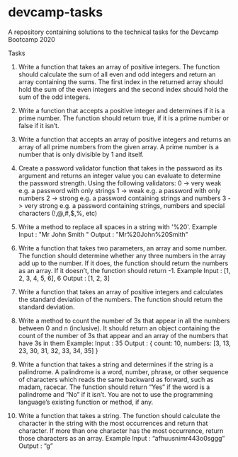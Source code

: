 # devcamp-tasks
A repository containing solutions to the technical tasks for the Devcamp Bootcamp 2020

Tasks
1. Write a function that takes an array of positive integers. The function should calculate the
sum of all even and odd integers and return an array containing the sums. The first index
in the returned array should hold the sum of the even integers and the second index
should hold the sum of the odd integers.

2. Write a function that accepts a positive integer and determines if it is a prime number.
The function should return true, if it is a prime number or false if it isn’t.
3. Write a function that accepts an array of positive integers and returns an array of all
prime numbers from the given array. A prime number is a number that is only divisible by
1 and itself.

4. Create a password validator function that takes in the password as its argument and
returns an integer value you can evaluate to determine the password strength. Using the
following validators:
0 -> very weak e.g. a password with only strings
1 -> weak e.g. a password with only numbers
2 -> strong e.g. a password containing strings and numbers
3 -> very strong e.g. a password containing strings, numbers and special characters
(!,@,#,$,%, etc)

5. Write a method to replace all spaces in a string with '%20'.
Example
Input : "Mr John Smith "
Output : "Mr%20John%20Smith"

6. Write a function that takes two parameters, an array and some number. The function
should determine whether any three numbers in the array add up to the number. If it
does, the function should return the numbers as an array. If it doesn’t, the function
should return -1.
Example
Input : [1, 2, 3, 4, 5, 6], 6
Output : [1, 2, 3]

7. Write a function that takes an array of positive integers and calculates the standard
deviation of the numbers. The function should return the standard deviation.

8. Write a method to count the number of 3s that appear in all the numbers between 0 and
n (inclusive). It should return an object containing the count of the number of 3s that
appear and an array of the numbers that have 3s in them
Example:
Input : 35
Output : { count: 10, numbers: [3, 13, 23, 30, 31, 32, 33, 34, 35] }

9. Write a function that takes a string and determines if the string is a palindrome. A
palindrome is a word, number, phrase, or other sequence of characters which reads the
same backward as forward, such as madam, racecar. The function should return “Yes” if
the word is a palindrome and “No” if it isn’t. You are not to use the programming
language’s existing function or method, if any.

10. Write a function that takes a string. The function should calculate the character in the
string with the most occurrences and return that character. If more than one character
has the most occurrence, return those characters as an array.
Example
Input : “afhuusnimr443o0sggg”
Output : “g”
